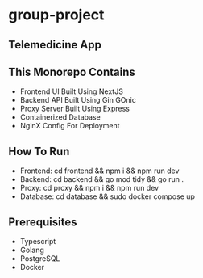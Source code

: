 # group-project

## Telemedicine App

## This Monorepo Contains

- Frontend UI Built Using NextJS
- Backend API Built Using Gin GOnic
- Proxy Server Built Using Express
- Containerized Database
- NginX Config For Deployment

## How To Run

- Frontend: cd frontend && npm i && npm run dev
- Backend: cd backend && go mod tidy && go run .
- Proxy: cd proxy && npm i && npm run dev
- Database: cd database && sudo docker compose up

## Prerequisites

- Typescript
- Golang
- PostgreSQL
- Docker